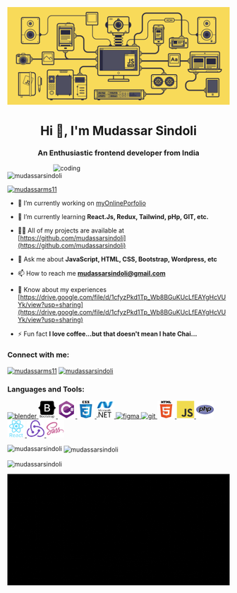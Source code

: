![logo](https://github.com/mudassarsindoli/mudassarsindoli/blob/main/background.gif)

<h1 align="center">Hi 👋, I'm Mudassar Sindoli</h1>
<h3 align="center">An Enthusiastic frontend developer from India</h3>

<img align="right" alt="coding" width="400" src="https://miro.medium.com/v2/resize:fit:1400/1*1ojV4epPGRxhZE26dVI4pQ.gif">

<p align="left"> <img src="https://komarev.com/ghpvc/?username=mudassarsindoli&label=Profile%20views&color=0e75b6&style=flat" alt="mudassarsindoli" /> </p>

<p align="left"> <a href="https://twitter.com/mudassarms11" target="blank"><img src="https://img.shields.io/twitter/follow/mudassarms11?logo=twitter&style=for-the-badge" alt="mudassarms11" /></a> </p>

- 🔭 I’m currently working on [myOnlinePorfolio](https://mudassarsindoli.github.io/myOnlinePortfolio/)

- 🌱 I’m currently learning **React.Js, Redux, Tailwind, pHp, GIT, etc.**

- 👨‍💻 All of my projects are available at [https://github.com/mudassarsindoli](https://github.com/mudassarsindoli)

- 💬 Ask me about **JavaScript, HTML, CSS, Bootstrap, Wordpress, etc**

- 📫 How to reach me **mudassarsindoli@gmail.com**

- 📄 Know about my experiences [https://drive.google.com/file/d/1cfyzPkd1Tp_Wb8BGuKUcLfEAYgHcVUYk/view?usp=sharing](https://drive.google.com/file/d/1cfyzPkd1Tp_Wb8BGuKUcLfEAYgHcVUYk/view?usp=sharing)

- ⚡ Fun fact **I love coffee...but that doesn't mean I hate Chai...**

<h3 align="left">Connect with me:</h3>
<p align="left">
<a href="https://twitter.com/mudassarms11" target="_blank"><img align="center" src="https://raw.githubusercontent.com/rahuldkjain/github-profile-readme-generator/master/src/images/icons/Social/twitter.svg" alt="mudassarms11" height="30" width="40" /></a>
<a href="https://linkedin.com/in/mudassarsindoli" target="_blank"><img align="center" src="https://raw.githubusercontent.com/rahuldkjain/github-profile-readme-generator/master/src/images/icons/Social/linked-in-alt.svg" alt="mudassarsindoli" height="30" width="40" /></a>
</p>

<h3 align="left">Languages and Tools:</h3>
<p align="left"> <a href="https://www.blender.org/" target="_blank" rel="noreferrer"> <img src="https://download.blender.org/branding/community/blender_community_badge_white.svg" alt="blender" width="40" height="40"/> </a> <a href="https://getbootstrap.com" target="_blank" rel="noreferrer"> <img src="https://raw.githubusercontent.com/devicons/devicon/master/icons/bootstrap/bootstrap-plain-wordmark.svg" alt="bootstrap" width="40" height="40"/> </a> <a href="https://www.w3schools.com/cs/" target="_blank" rel="noreferrer"> <img src="https://raw.githubusercontent.com/devicons/devicon/master/icons/csharp/csharp-original.svg" alt="csharp" width="40" height="40"/> </a> <a href="https://www.w3schools.com/css/" target="_blank" rel="noreferrer"> <img src="https://raw.githubusercontent.com/devicons/devicon/master/icons/css3/css3-original-wordmark.svg" alt="css3" width="40" height="40"/> </a> <a href="https://dotnet.microsoft.com/" target="_blank" rel="noreferrer"> <img src="https://raw.githubusercontent.com/devicons/devicon/master/icons/dot-net/dot-net-original-wordmark.svg" alt="dotnet" width="40" height="40"/> </a> <a href="https://www.figma.com/" target="_blank" rel="noreferrer"> <img src="https://www.vectorlogo.zone/logos/figma/figma-icon.svg" alt="figma" width="40" height="40"/> </a> <a href="https://git-scm.com/" target="_blank" rel="noreferrer"> <img src="https://www.vectorlogo.zone/logos/git-scm/git-scm-icon.svg" alt="git" width="40" height="40"/> </a> <a href="https://www.w3.org/html/" target="_blank" rel="noreferrer"> <img src="https://raw.githubusercontent.com/devicons/devicon/master/icons/html5/html5-original-wordmark.svg" alt="html5" width="40" height="40"/> </a> <a href="https://developer.mozilla.org/en-US/docs/Web/JavaScript" target="_blank" rel="noreferrer"> <img src="https://raw.githubusercontent.com/devicons/devicon/master/icons/javascript/javascript-original.svg" alt="javascript" width="40" height="40"/> </a> <a href="https://www.php.net" target="_blank" rel="noreferrer"> <img src="https://raw.githubusercontent.com/devicons/devicon/master/icons/php/php-original.svg" alt="php" width="40" height="40"/> </a> <a href="https://reactjs.org/" target="_blank" rel="noreferrer"> <img src="https://raw.githubusercontent.com/devicons/devicon/master/icons/react/react-original-wordmark.svg" alt="react" width="40" height="40"/> </a> <a href="https://redux.js.org" target="_blank" rel="noreferrer"> <img src="https://raw.githubusercontent.com/devicons/devicon/master/icons/redux/redux-original.svg" alt="redux" width="40" height="40"/> </a> <a href="https://sass-lang.com" target="_blank" rel="noreferrer"> <img src="https://raw.githubusercontent.com/devicons/devicon/master/icons/sass/sass-original.svg" alt="sass" width="40" height="40"/> </a> </p>

<p><img align="left" src="https://github-readme-stats-sigma-five.vercel.app/api/top-langs?username=mudassarsindoli&show_icons=true&locale=en&layout=compact" alt="mudassarsindoli" /></p>

<p>&nbsp;<img align="center" src="https://github-readme-stats-sigma-five.vercel.app/api?username=mudassarsindoli&show_icons=true&locale=en" alt="mudassarsindoli" /></p>

<p><img align="center" src="https://github-readme-streak-stats.herokuapp.com/?user=mudassarsindoli&" alt="mudassarsindoli" /></p>

![logo](https://github.com/mudassarsindoli/mudassarsindoli/blob/main/animatedname.gif)
